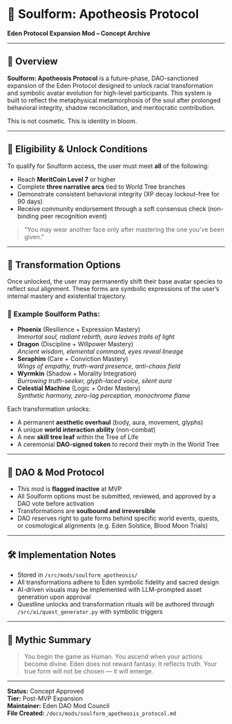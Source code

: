 # 🐉 Soulform: Apotheosis Protocol
**Eden Protocol Expansion Mod – Concept Archive**

---

## 🔮 Overview

**Soulform: Apotheosis Protocol** is a future-phase, DAO-sanctioned expansion of the Eden Protocol designed to unlock racial transformation and symbolic avatar evolution for high-level participants. This system is built to reflect the metaphysical metamorphosis of the soul after prolonged behavioral integrity, shadow reconciliation, and meritocratic contribution.

This is not cosmetic.
This is identity in bloom.

---

## 🧬 Eligibility & Unlock Conditions

To qualify for Soulform access, the user must meet **all** of the following:

- Reach **MeritCoin Level 7** or higher  
- Complete **three narrative arcs** tied to World Tree branches  
- Demonstrate consistent behavioral integrity (XP decay lockout-free for 90 days)  
- Receive community endorsement through a soft consensus check (non-binding peer recognition event)

> "You may wear another face only after mastering the one you've been given."

---

## 🌈 Transformation Options

Once unlocked, the user may permanently shift their base avatar species to reflect soul alignment. These forms are symbolic expressions of the user’s internal mastery and existential trajectory.

### 🔁 Example Soulform Paths:
- **Phoenix** (Resilience + Expression Mastery)  
  _Immortal soul, radiant rebirth, aura leaves trails of light_
- **Dragon** (Discipline + Willpower Mastery)  
  _Ancient wisdom, elemental command, eyes reveal lineage_
- **Seraphim** (Care + Conviction Mastery)  
  _Wings of empathy, truth-ward presence, anti-chaos field_
- **Wyrmkin** (Shadow + Morality Integration)  
  _Burrowing truth-seeker, glyph-laced voice, silent aura_
- **Celestial Machine** (Logic + Order Mastery)  
  _Synthetic harmony, zero-lag perception, monochrome flame_

Each transformation unlocks:
- A permanent **aesthetic overhaul** (body, aura, movement, glyphs)
- A unique **world interaction ability** (non-combat)
- A new **skill tree leaf** within the Tree of Life
- A ceremonial **DAO-signed token** to record their myth in the World Tree

---

## 📜 DAO & Mod Protocol

- This mod is **flagged inactive** at MVP
- All Soulform options must be submitted, reviewed, and approved by a DAO vote before activation
- Transformations are **soulbound and irreversible**
- DAO reserves right to gate forms behind specific world events, quests, or cosmological alignments (e.g. Eden Solstice, Blood Moon Trials)

---

## 🛠 Implementation Notes

- Stored in `/src/mods/soulform_apotheosis/`
- All transformations adhere to Eden symbolic fidelity and sacred design
- AI-driven visuals may be implemented with LLM-prompted asset generation upon approval
- Questline unlocks and transformation rituals will be authored through `/src/ai/quest_generator.py` with symbolic triggers

---

## 🧠 Mythic Summary

> You begin the game as Human.
> You ascend when your actions become divine.
> Eden does not reward fantasy. It reflects truth.
> Your true form will not be chosen — it will emerge.

---

**Status:** Concept Approved  
**Tier:** Post-MVP Expansion  
**Maintainer:** Eden DAO Mod Council  
**File Created:** `/docs/mods/soulform_apotheosis_protocol.md`
